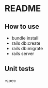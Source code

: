 # README

## How to use
- bundle install
- rails db:create
- rails db:migrate
- rails server

## Unit tests
rspec
